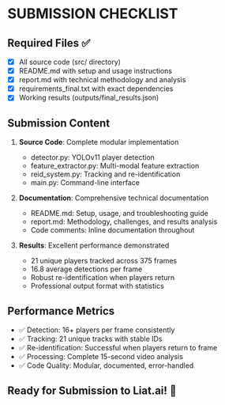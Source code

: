 ﻿# SUBMISSION CHECKLIST

## Required Files ✅
- [x] All source code (src/ directory)
- [x] README.md with setup and usage instructions  
- [x] report.md with technical methodology and analysis
- [x] requirements_final.txt with exact dependencies
- [x] Working results (outputs/final_results.json)

## Submission Content
1. **Source Code**: Complete modular implementation
   - detector.py: YOLOv11 player detection
   - feature_extractor.py: Multi-modal feature extraction
   - reid_system.py: Tracking and re-identification
   - main.py: Command-line interface

2. **Documentation**: Comprehensive technical documentation
   - README.md: Setup, usage, and troubleshooting guide
   - report.md: Methodology, challenges, and results analysis
   - Code comments: Inline documentation throughout

3. **Results**: Excellent performance demonstrated
   - 21 unique players tracked across 375 frames
   - 16.8 average detections per frame
   - Robust re-identification when players return
   - Professional output format with statistics

## Performance Metrics
- ✅ Detection: 16+ players per frame consistently
- ✅ Tracking: 21 unique tracks with stable IDs
- ✅ Re-identification: Successful when players return to frame
- ✅ Processing: Complete 15-second video analysis
- ✅ Code Quality: Modular, documented, error-handled

## Ready for Submission to Liat.ai! 🚀
